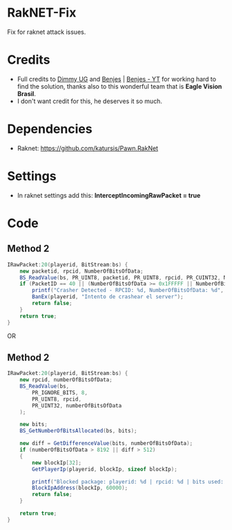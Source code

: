 # RakNET-Fix
Fix for raknet attack issues.

# Credits
- Full credits to [Dimmy UG](https://github.com/dimmyi) and [Benjes](https://discord.com/users/714694009703890944) | [Benjes - YT](https://www.youtube.com/channel/UCTNDUi-7mRcSr9zXfYiLsuQ) for working hard to find the solution, thanks also to this wonderful team that is **Eagle Vision Brasil**.
- I don't want credit for this, he deserves it so much.

# Dependencies
- Raknet: https://github.com/katursis/Pawn.RakNet

# Settings
- In raknet settings add this: **InterceptIncomingRawPacket = true**

# Code

## Method 2
```cs
IRawPacket:20(playerid, BitStream:bs) {
    new packetid, rpcid, NumberOfBitsOfData;
    BS_ReadValue(bs, PR_UINT8, packetid, PR_UINT8, rpcid, PR_CUINT32, NumberOfBitsOfData);
    if (PacketID == 40 || (NumberOfBitsOfData >= 0x1FFFFF || NumberOfBitsOfData <= 0x80000000 || NumberOfBitsOfData < 0)) {
        printf("Crasher Detected - RPCID: %d, NumberOfBitsOfData: %d", rpcid, NumberOfBitsOfData);
        BanEx(playerid, "Intento de crashear el server");
        return false;
    }
    return true;
}
```

OR

## Method 2
```cs
IRawPacket:20(playerid, BitStream:bs) {
    new rpcid, numberOfBitsOfData;
    BS_ReadValue(bs, 
        PR_IGNORE_BITS, 8,
        PR_UINT8, rpcid,
        PR_UINT32, numberOfBitsOfData
    );

    new bits;
    BS_GetNumberOfBitsAllocated(bs, bits);

    new diff = GetDifferenceValue(bits, numberOfBitsOfData);
    if (numberOfBitsOfData > 8192 || diff > 512)
    {
        new blockIp[32];
        GetPlayerIp(playerid, blockIp, sizeof blockIp);

        printf("Blocked package: playerid: %d | rpcid: %d | bits used: %d | allocated bits: %d | diff: %d", playerid, rpcid, numberOfBitsOfData, bits, diff);
        BlockIpAddress(blockIp, 60000);
        return false;
    }

    return true;
}
```
